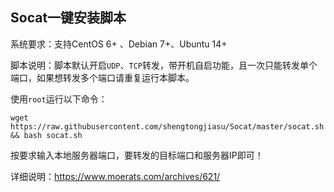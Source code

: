 Socat一键安装脚本
-----------
系统要求：支持CentOS 6+ 、Debian 7+、Ubuntu 14+

脚本说明：脚本默认开启`UDP`、`TCP`转发，带开机自启功能，且一次只能转发单个端口，如果想转发多个端口请重复运行本脚本。

使用`root`运行以下命令：

    wget https://raw.githubusercontent.com/shengtongjiasu/Socat/master/socat.sh && bash socat.sh

按要求输入本地服务器端口，要转发的目标端口和服务器IP即可！

详细说明：https://www.moerats.com/archives/621/
